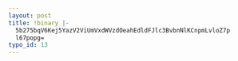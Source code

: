 ```yaml
---
layout: post
title: !binary |-
  5b275bqV6Kej5YazV2ViUmVxdWVzdOeahEdldFJlc3BvbnNlKCnpmLvloZ7p
  l67popg=
typo_id: 13
---
```

<script src="https://gist.github.com/1844714.js?file=WebResponse_block_first.cs"></script><script src="https://gist.github.com/1844755.js?file=WebResponse_block_second.cs"></script><script src="https://gist.github.com/1844761.js?file=WebResponse_block_third.cs"></script><script src="https://gist.github.com/1844774.js?file=WebResponse_block_fourth.cs"></script><script src="https://gist.github.com/1844796.js?file=WebResponse_block_fifth.cs"></script>
